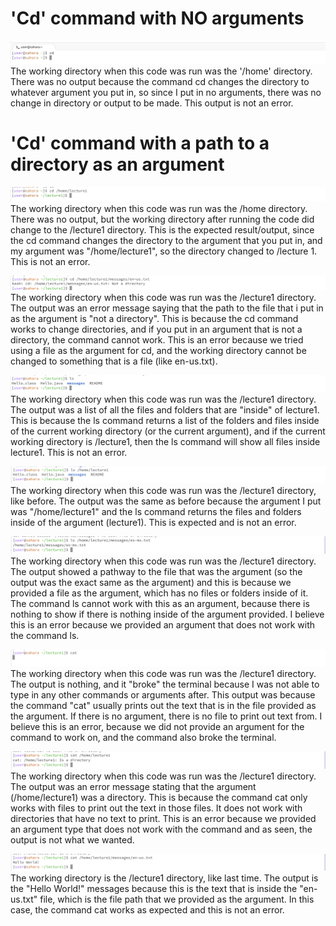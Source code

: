 # 'Cd' command with NO arguments
![Image](LabReport1.jpg)
The working directory when this code was run was the '/home' directory. 
There was no output because the command cd changes the directory to whatever argument you put in, so since I put in no arguments, there was no change in directory or output to be made. 
This output is not an error.

# 'Cd' command with a path to a directory as an argument
![Image](LabReport2.jpg)
The working directory when this code was run was the /home directory. There was no output, but the working directory after running the code did change to the /lecture1 directory. This is the expected result/output, since the cd command changes the directory to the argument that you put in, and my argument was "/home/lecture1", so the directory changed to /lecture 1. This is not an error. 

![Image](LabReport3.jpg)
The working directory when this code was run was the /lecture1 directory. The output was an error message saying that the path to the file that i put in as the argument is "not a directory". This is because the cd command works to change directories, and if you put in an argument that is not a directory, the command cannot work. This is an error because we tried using a file as the argument for cd, and the working directory cannot be changed to something that is a file (like en-us.txt). 

![Image](LabReport4.jpg)
The working directory when this code was run was the /lecture1 directory. The output was a list of all the files and folders that are "inside" of lecture1. This is because the ls command returns a list of the folders and files inside of the current working directory (or the current argument), and if the current working directory is /lecture1, then the ls command will show all files inside lecture1. This is not an error. 

![Image](LabReport5.jpg)
The working directory when this code was run was the /lecture1 directory, like before. The output was the same as before because the argument I put was "/home/lecture1" and the ls command returns the files and folders inside of the argument (lecture1). This is expected and is not an error. 

![Image](LabReport6.jpg)
The working directory when this code was run was the /lecture1 directory. The output showed a pathway to the file that was the argument (so the output was the exact same as the argument) and this is because we provided a file as the argument, which has no files or folders inside of it. The command ls cannot work with this as an argument, because there is nothing to show if there is nothing inside of the argument provided. I believe this is an error because we provided an argument that does not work with the command ls. 

![Image](LabReport7.jpg)
The working directory when this code was run was the /lecture1 directory. The output is nothing, and it "broke" the terminal because I was not able to type in any other commands or arguments after. This output was because the command "cat" usually prints out the text that is in the file provided as the argument. If there is no argument, there is no file to print out text from. I believe this is an error, because we did not provide an argument for the command to work on, and the command also broke the terminal. 

![Image](LabReport8.jpg)
The working directory when this code was run was the /lecture1 directory. The output was an error message stating that the argument (/home/lecture1) was a directory. This is because the command cat only works with files to print out the text in those files. It does not work with directories that have no text to print. This is an error because we provided an argument type that does not work with the command and as seen, the output is not what we wanted. 

![Image](LabReport9.jpg)
The working directory is the /lecture1 directory, like last time. The output is the "Hello World!" messages because this is the text that is inside the "en-us.txt" file, which is the file path that we provided as the argument. In this case, the command cat works as expected and this is not an error.
